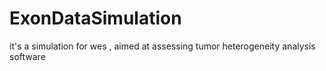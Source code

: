 # ExonDataSimulation
it's a simulation for wes , aimed at assessing tumor heterogeneity analysis software
